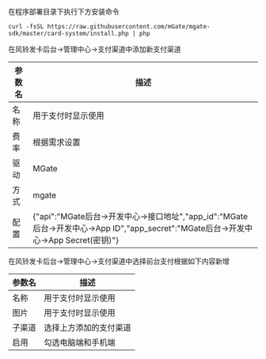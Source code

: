 在程序部署目录下执行下方安装命令

```
curl -fsSL https://raw.githubusercontent.com/mGate/mgate-sdk/master/card-system/install.php | php
```

在风铃发卡后台->管理中心->支付渠道中添加新支付渠道

|参数名|描述|
|----|----|
|名称|用于支付时显示使用|
|费率|根据需求设置|
|驱动|MGate|
|方式|mgate|
|配置|{"api":"MGate后台->开发中心->接口地址","app_id":"MGate后台->开发中心->App ID","app_secret":"MGate后台->开发中心->App Secret(密钥)"}|

在风铃发卡后台->管理中心->支付渠道中选择前台支付根据如下内容新增

|参数名|描述|
|----|----|
|名称|用于支付时显示使用|
|图片|用于支付时显示使用|
|子渠道|选择上方添加的支付渠道|
|启用|勾选电脑端和手机端|